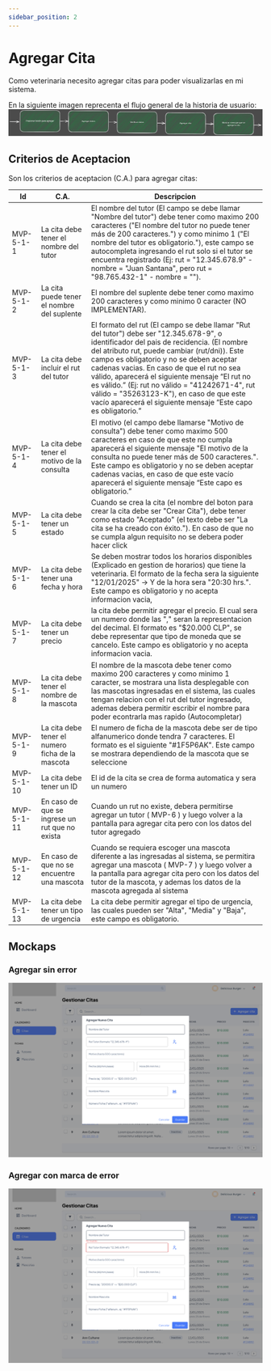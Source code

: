 ```yaml
---
sidebar_position: 2
---
```


# Agregar Cita

Como veterinaria necesito agregar citas para poder visualizarlas en mi sistema.

En la siguiente imagen reprecenta el flujo general de la historia de usuario:
![Task Flow de Gestionar citas](/img/gestionar_citas/agregar_cita/agregar_cita_diagrama.svg)

## Criterios de Aceptacion
Son los criterios de aceptacion (C.A.) para agregar citas:

| Id | C.A. | Descripcion | 
|-------------------- | -------- | -------- | 
| MVP-5-1-1 | La cita debe tener el nombre del tutor | El nombre del tutor (El campo se debe llamar "Nombre del tutor") debe tener como maximo 200 caracteres ("El nombre del tutor no puede tener más de 200 caracteres.") y como minimo 1 ("El nombre del tutor es obligatorio."), este campo se autocompleta ingresando el rut solo si el tutor se encuentra registrado (Ej: rut = "12.345.678.9" - nombre = "Juan Santana", pero rut = "98.765.432-1" - nombre = ""). |
| MVP-5-1-2 | La cita puede tener el nombre del suplente | El nombre del suplente debe tener como maximo 200 caracteres y como minimo 0 caracter (NO IMPLEMENTAR). |
| MVP-5-1-3 | La cita debe incluir el rut del tutor | El formato del rut (El campo se debe llamar "Rut del tutor") debe ser "12.345.678-9", o identificador del pais de recidencia. (El nombre del atributo rut, puede cambiar (rut/dni)). Este campo es obligatorio y no se deben aceptar cadenas vacias. En caso de que el rut no sea válido, aparecerá el siguiente mensaje “El rut no es válido.” (Ej: rut no válido = "41242671-4", rut válido = "35263123-K"), en caso de que este vacío aparecerá el siguiente mensaje “Este capo es obligatorio.” |
| MVP-5-1-4 | La cita debe tener el motivo de la consulta | El motivo (el campo debe llamarse "Motivo de consulta") debe tener como maximo 500 caracteres en caso de que este no cumpla aparecerá el siguiente mensaje "El motivo de la consulta no puede tener más de 500 caracteres.". Este campo es obligatorio y no se deben aceptar cadenas vacias, en caso de que este vacío aparecerá el siguiente mensaje “Este capo es obligatorio.”|
| MVP-5-1-5 | La cita debe tener un estado | Cuando se crea la cita (el nombre del boton para crear la cita debe ser "Crear Cita"), debe tener como estado "Aceptado" (el texto debe ser "La cita se ha creado con éxito."). En caso de que no se cumpla algun requisito no se debera poder hacer click|
| MVP-5-1-6 | La cita debe tener una fecha y hora | Se deben mostrar todos los horarios disponibles (Explicado en gestion de horarios) que tiene la veterinaria. El formato de la fecha sera la siguiente "12/01/2025" -> Y de la hora sera "20:30 hrs.". Este campo es obligatorio y no acepta informacion vacia, |
| MVP-5-1-7 | La cita debe tener un precio | la cita debe permitir agregar el precio. El cual sera un numero donde las "," seran la representacion del decimal. El formato es "$20.000 CLP", se debe representar que tipo de moneda que se cancelo. Este campo es obligatorio y no acepta informacion vacia. |
| MVP-5-1-8 | La cita debe tener el nombre de la mascota | El nombre de la mascota debe tener como maximo 200 caracteres y como minimo 1 caracter, se mostrara una lista desplegable con las mascotas ingresadas en el sistema, las cuales tengan relacion con el rut del tutor ingresado, ademas debera permitir escribir el nombre para poder econtrarla mas rapido (Autocompletar) |
| MVP-5-1-9 | La cita debe tener el numero ficha de la mascota | El numero de ficha de la mascota debe ser de tipo alfanumerico donde tendra 7 caracteres. El formato es el siguiente "#1F5P6AK". Este campo se mostrara dependiendo de la mascota que se seleccione |
| MVP-5-1-10 | La cita debe tener un ID | El id de la cita se crea de forma automatica y sera un numero | 
| MVP-5-1-11 | En caso de que se ingrese un rut que no exista | Cuando un rut no existe, debera permitirse agregar un tutor ( MVP-6 ) y luego volver a la pantalla para agregar cita pero con los datos del tutor agregado |
| MVP-5-1-12 | En caso de que no se encuentre una mascota | Cuando se requiera escoger una mascota diferente a las ingresadas al sistema, se permitira agregar una mascota ( MVP-7 ) y luego  volver a la pantalla para agregar cita pero con los datos del tutor de la mascota, y ademas los datos de la mascota agregada al sistema |
| MVP-5-1-13 | La cita debe tener un tipo de urgencia | La cita debe permitir agregar el tipo de urgencia, las cuales pueden ser "Alta", "Media" y "Baja", este campo es obligatorio. |



## Mockaps

### Agregar sin error
![Mockap de Gestionar citas general](/img/gestionar_citas/agregar_cita/agregar_cita_mockap.svg)

### Agregar con marca de error
![Mockap de Gestionar citas tabla](/img/gestionar_citas/agregar_cita/agregar_cita_error_mockap.svg)